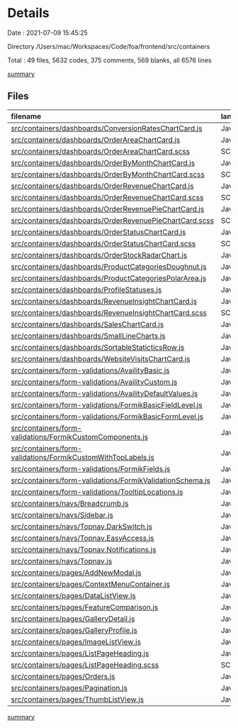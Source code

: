 # Details

Date : 2021-07-09 15:45:25

Directory /Users/mac/Workspaces/Code/foa/frontend/src/containers

Total : 49 files,  5632 codes, 375 comments, 569 blanks, all 6576 lines

[summary](results.md)

## Files
| filename | language | code | comment | blank | total |
| :--- | :--- | ---: | ---: | ---: | ---: |
| [src/containers/dashboards/ConversionRatesChartCard.js](/src/containers/dashboards/ConversionRatesChartCard.js) | JavaScript | 48 | 1 | 7 | 56 |
| [src/containers/dashboards/OrderAreaChartCard.js](/src/containers/dashboards/OrderAreaChartCard.js) | JavaScript | 98 | 46 | 16 | 160 |
| [src/containers/dashboards/OrderAreaChartCard.scss](/src/containers/dashboards/OrderAreaChartCard.scss) | SCSS | 39 | 1 | 9 | 49 |
| [src/containers/dashboards/OrderByMonthChartCard.js](/src/containers/dashboards/OrderByMonthChartCard.js) | JavaScript | 190 | 5 | 21 | 216 |
| [src/containers/dashboards/OrderByMonthChartCard.scss](/src/containers/dashboards/OrderByMonthChartCard.scss) | SCSS | 37 | 0 | 9 | 46 |
| [src/containers/dashboards/OrderRevenueChartCard.js](/src/containers/dashboards/OrderRevenueChartCard.js) | JavaScript | 263 | 38 | 25 | 326 |
| [src/containers/dashboards/OrderRevenueChartCard.scss](/src/containers/dashboards/OrderRevenueChartCard.scss) | SCSS | 37 | 0 | 9 | 46 |
| [src/containers/dashboards/OrderRevenuePieChartCard.js](/src/containers/dashboards/OrderRevenuePieChartCard.js) | JavaScript | 159 | 20 | 18 | 197 |
| [src/containers/dashboards/OrderRevenuePieChartCard.scss](/src/containers/dashboards/OrderRevenuePieChartCard.scss) | SCSS | 38 | 1 | 9 | 48 |
| [src/containers/dashboards/OrderStatusChartCard.js](/src/containers/dashboards/OrderStatusChartCard.js) | JavaScript | 179 | 21 | 21 | 221 |
| [src/containers/dashboards/OrderStatusChartCard.scss](/src/containers/dashboards/OrderStatusChartCard.scss) | SCSS | 39 | 1 | 9 | 49 |
| [src/containers/dashboards/OrderStockRadarChart.js](/src/containers/dashboards/OrderStockRadarChart.js) | JavaScript | 20 | 0 | 5 | 25 |
| [src/containers/dashboards/ProductCategoriesDoughnut.js](/src/containers/dashboards/ProductCategoriesDoughnut.js) | JavaScript | 20 | 0 | 5 | 25 |
| [src/containers/dashboards/ProductCategoriesPolarArea.js](/src/containers/dashboards/ProductCategoriesPolarArea.js) | JavaScript | 20 | 0 | 5 | 25 |
| [src/containers/dashboards/ProfileStatuses.js](/src/containers/dashboards/ProfileStatuses.js) | JavaScript | 30 | 0 | 4 | 34 |
| [src/containers/dashboards/RevenueInsightChartCard.js](/src/containers/dashboards/RevenueInsightChartCard.js) | JavaScript | 179 | 23 | 21 | 223 |
| [src/containers/dashboards/RevenueInsightChartCard.scss](/src/containers/dashboards/RevenueInsightChartCard.scss) | SCSS | 39 | 0 | 9 | 48 |
| [src/containers/dashboards/SalesChartCard.js](/src/containers/dashboards/SalesChartCard.js) | JavaScript | 48 | 0 | 6 | 54 |
| [src/containers/dashboards/SmallLineCharts.js](/src/containers/dashboards/SmallLineCharts.js) | JavaScript | 45 | 0 | 5 | 50 |
| [src/containers/dashboards/SortableStaticticsRow.js](/src/containers/dashboards/SortableStaticticsRow.js) | JavaScript | 39 | 0 | 4 | 43 |
| [src/containers/dashboards/WebsiteVisitsChartCard.js](/src/containers/dashboards/WebsiteVisitsChartCard.js) | JavaScript | 51 | 0 | 6 | 57 |
| [src/containers/form-validations/AvailityBasic.js](/src/containers/form-validations/AvailityBasic.js) | JavaScript | 86 | 1 | 10 | 97 |
| [src/containers/form-validations/AvailityCustom.js](/src/containers/form-validations/AvailityCustom.js) | JavaScript | 153 | 1 | 14 | 168 |
| [src/containers/form-validations/AvailityDefaultValues.js](/src/containers/form-validations/AvailityDefaultValues.js) | JavaScript | 84 | 1 | 13 | 98 |
| [src/containers/form-validations/FormikBasicFieldLevel.js](/src/containers/form-validations/FormikBasicFieldLevel.js) | JavaScript | 87 | 0 | 10 | 97 |
| [src/containers/form-validations/FormikBasicFormLevel.js](/src/containers/form-validations/FormikBasicFormLevel.js) | JavaScript | 76 | 0 | 13 | 89 |
| [src/containers/form-validations/FormikCustomComponents.js](/src/containers/form-validations/FormikCustomComponents.js) | JavaScript | 323 | 0 | 17 | 340 |
| [src/containers/form-validations/FormikCustomWithTopLabels.js](/src/containers/form-validations/FormikCustomWithTopLabels.js) | JavaScript | 300 | 0 | 19 | 319 |
| [src/containers/form-validations/FormikFields.js](/src/containers/form-validations/FormikFields.js) | JavaScript | 282 | 0 | 21 | 303 |
| [src/containers/form-validations/FormikValidationSchema.js](/src/containers/form-validations/FormikValidationSchema.js) | JavaScript | 111 | 0 | 13 | 124 |
| [src/containers/form-validations/TooltipLocations.js](/src/containers/form-validations/TooltipLocations.js) | JavaScript | 152 | 0 | 22 | 174 |
| [src/containers/navs/Breadcrumb.js](/src/containers/navs/Breadcrumb.js) | JavaScript | 53 | 0 | 6 | 59 |
| [src/containers/navs/Sidebar.js](/src/containers/navs/Sidebar.js) | JavaScript | 524 | 127 | 34 | 685 |
| [src/containers/navs/Topnav.DarkSwitch.js](/src/containers/navs/Topnav.DarkSwitch.js) | JavaScript | 66 | 0 | 9 | 75 |
| [src/containers/navs/Topnav.EasyAccess.js](/src/containers/navs/Topnav.EasyAccess.js) | JavaScript | 46 | 0 | 4 | 50 |
| [src/containers/navs/Topnav.Notifications.js](/src/containers/navs/Topnav.Notifications.js) | JavaScript | 52 | 0 | 5 | 57 |
| [src/containers/navs/Topnav.js](/src/containers/navs/Topnav.js) | JavaScript | 350 | 51 | 43 | 444 |
| [src/containers/pages/AddNewModal.js](/src/containers/pages/AddNewModal.js) | JavaScript | 62 | 28 | 3 | 93 |
| [src/containers/pages/ContextMenuContainer.js](/src/containers/pages/ContextMenuContainer.js) | JavaScript | 21 | 0 | 3 | 24 |
| [src/containers/pages/DataListView.js](/src/containers/pages/DataListView.js) | JavaScript | 123 | 5 | 10 | 138 |
| [src/containers/pages/FeatureComparison.js](/src/containers/pages/FeatureComparison.js) | JavaScript | 321 | 0 | 23 | 344 |
| [src/containers/pages/GalleryDetail.js](/src/containers/pages/GalleryDetail.js) | JavaScript | 73 | 0 | 8 | 81 |
| [src/containers/pages/GalleryProfile.js](/src/containers/pages/GalleryProfile.js) | JavaScript | 121 | 0 | 13 | 134 |
| [src/containers/pages/ImageListView.js](/src/containers/pages/ImageListView.js) | JavaScript | 69 | 1 | 3 | 73 |
| [src/containers/pages/ListPageHeading.js](/src/containers/pages/ListPageHeading.js) | JavaScript | 261 | 0 | 14 | 275 |
| [src/containers/pages/ListPageHeading.scss](/src/containers/pages/ListPageHeading.scss) | SCSS | 4 | 2 | 1 | 7 |
| [src/containers/pages/Orders.js](/src/containers/pages/Orders.js) | JavaScript | 40 | 0 | 5 | 45 |
| [src/containers/pages/Pagination.js](/src/containers/pages/Pagination.js) | JavaScript | 99 | 0 | 6 | 105 |
| [src/containers/pages/ThumbListView.js](/src/containers/pages/ThumbListView.js) | JavaScript | 75 | 1 | 4 | 80 |

[summary](results.md)